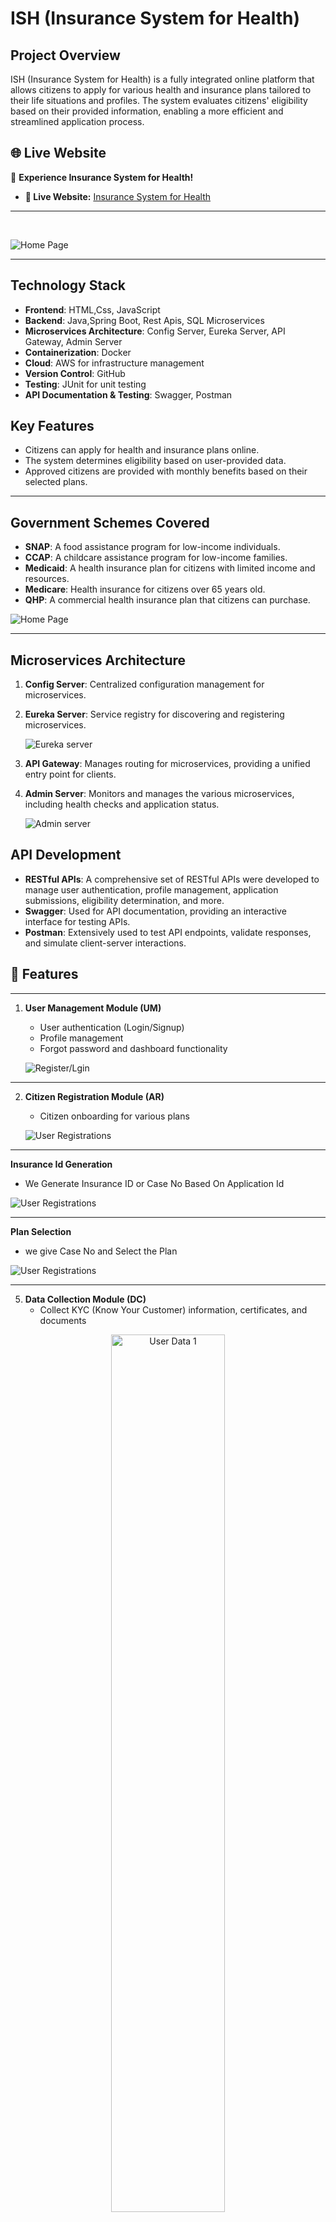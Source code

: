 # ISH (Insurance System for Health)

## Project Overview
ISH (Insurance System for Health) is a fully integrated online platform that allows citizens to apply for various health and insurance plans tailored to their life situations and profiles. The system evaluates citizens' eligibility based on their provided information, enabling a more efficient and streamlined application process.

## 🌐 Live Website
🚀 **Experience Insurance System for Health!**
- **🔗 Live Website:** [Insurance System for Health](https://boiniraj.github.io/Insurance-System-for-Health-Frontend/index.html)

---
<br>

![Home Page](https://github.com/boiniraj/Insurance-System-Backend/blob/main/ISH-IMAGES/home.png)

---

## Technology Stack
- **Frontend**: HTML,Css, JavaScript
- **Backend**: Java,Spring Boot, Rest Apis, SQL Microservices
- **Microservices Architecture**: Config Server, Eureka Server, API Gateway, Admin Server
- **Containerization**: Docker
- **Cloud**: AWS for infrastructure management
- **Version Control**: GitHub
- **Testing**: JUnit for unit testing
- **API Documentation & Testing**: Swagger, Postman

## Key Features
- Citizens can apply for health and insurance plans online.
- The system determines eligibility based on user-provided data.
- Approved citizens are provided with monthly benefits based on their selected plans.
---
## Government Schemes Covered
- **SNAP**: A food assistance program for low-income individuals.
- **CCAP**: A childcare assistance program for low-income families.
- **Medicaid**: A health insurance plan for citizens with limited income and resources.
- **Medicare**: Health insurance for citizens over 65 years old.
- **QHP**: A commercial health insurance plan that citizens can purchase.

![Home Page](https://github.com/boiniraj/Insurance-System-Backend/blob/main/ISH-IMAGES/Plans-Package.png)

---

## Microservices Architecture
1. **Config Server**: Centralized configuration management for microservices.
2. **Eureka Server**: Service registry for discovering and registering microservices.

   ![Eureka server](/images/eureka.png "eureka")
   
5. **API Gateway**: Manages routing for microservices, providing a unified entry point for clients.
7. **Admin Server**: Monitors and manages the various microservices, including health checks and application status.

   ![Admin server](/images/Admin.png "Admin")

## API Development
- **RESTful APIs**: A comprehensive set of RESTful APIs were developed to manage user authentication, profile management, application submissions, eligibility determination, and more.
- **Swagger**: Used for API documentation, providing an interactive interface for testing APIs.
- **Postman**: Extensively used to test API endpoints, validate responses, and simulate client-server interactions.


## 🎯 Features
   ---  
1. **User Management Module (UM)**
   - User authentication (Login/Signup)
   - Profile management
   - Forgot password and dashboard functionality
     
   ![Register/Lgin](https://github.com/boiniraj/Insurance-System-Backend/blob/main/ISH-IMAGES/User-Register.png)

---
     
2. **Citizen Registration Module (AR)**
   - Citizen onboarding for various plans

   ![User Registrations](https://github.com/boiniraj/Insurance-System-Backend/blob/main/ISH-IMAGES/Citizen%20Registration.png)

---

   **Insurance Id Generation**
   - We Generate Insurance ID or Case No Based On Application Id

   ![User Registrations](https://github.com/boiniraj/Insurance-System-Backend/blob/main/ISH-IMAGES/GenerateCaseNo.png)

---
   

 **Plan Selection**
 - we give Case No and Select the Plan

 ![User Registrations](https://github.com/boiniraj/Insurance-System-Backend/blob/main/ISH-IMAGES/Plan-Selection.png)

---

     
5. **Data Collection Module (DC)**
   - Collect KYC (Know Your Customer) information, certificates, and documents

<p align="center">
  <img src="https://github.com/boiniraj/Insurance-System-Backend/blob/main/ISH-IMAGES/Income-Details.png" alt="User Data 1" width="60%" />
   <br>
  <img src="https://github.com/boiniraj/Insurance-System-Backend/blob/main/ISH-IMAGES/Child.png" alt="User Data 2" width="60%" />
   <br>
  <img src="https://github.com/boiniraj/Insurance-System-Backend/blob/main/ISH-IMAGES/Education-Details.png" alt="User Data 2" width="60%" /> 
</p>

---

**Fetch Citizen All Given Data**
  - Fetch Citizen Given Details Based On CaseNo
    
     ![Citizen Details](https://github.com/boiniraj/Insurance-System-Backend/blob/main/ISH-IMAGES/Citizen-All-Details.png)   

---
     
5. **Eligibility Determination Module (ED)**
   - Match citizen data against plan rules to determine eligibility

   ![Eligibility](https://github.com/boiniraj/Insurance-System-Backend/blob/main/ISH-IMAGES/Eligibility-Check.png)

---
     
6. **Payment Module**
  -  If the citizen's data satisfies the plan rules, the system proceeds to the payment stage

 ![Eligibility](https://github.com/boiniraj/Insurance-System-Backend/blob/main/ISH-IMAGES/Payment-Details.png)


 ![Eligibility](https://github.com/boiniraj/Insurance-System-Backend/blob/main/ISH-IMAGES/Payment-Submission.png)

---

7. **Payment Confirmation Email**
   – A confirmation email is sent to citizens after successful payment.

   ![benfit](https://github.com/boiniraj/Insurance-System-Backend/blob/main/ISH-IMAGES/Payment%20Succus%20email.png)

---
     
8. **Reports Module**
   - Generate various reports such as daily, weekly, and monthly status reports, and citizen approval/rejection reports.

## Installation Instructions

### Prerequisites
- Java 17
- Spring Boot
- Docker
- AWS Account (for deployment)
- MySQL (for database)

### Steps to Install

1. **Clone the repository:**
   ```bash
   git clone https://github.com/boiniraj/Insurance-System-for-Health.git
   cd ISH-Project

### API Testing (Postman):
- Import the Postman collection provided in the /postman directory for testing various API endpoints.
- View API documentation and test endpoints using Swagger UI available at /swagger-ui.html.

### Future Improvements
- Frontend Development: Enhance the UI/UX of the frontend using React.
- Security: Implement JWT-based authentication for secure access.
- Scalability: Further optimize microservices for handling larger data loads.
